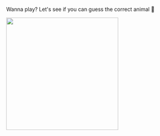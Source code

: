 Wanna play? Let's see if you can guess the correct animal 🦒

<img src="https://github.com/user-attachments/assets/085b15de-4d32-41fa-9058-3055b022c19d" width="300" />
